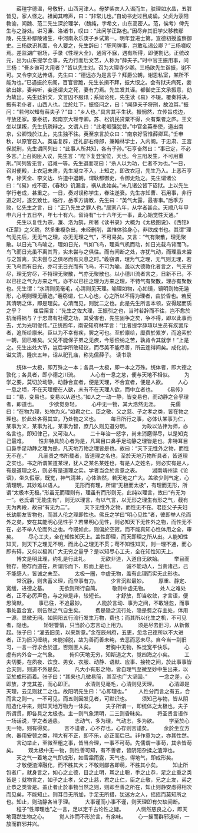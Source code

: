 <!-- { "loadSidebar": true } -->
　　薛瑄字德温，号敬轩，山西河津人。母梦紫衣人入谒而生，肤理如水晶，五脏皆见，家人怪之。祖闻其啼声，曰：“非常儿也。”自幼书史过目成诵。父贞为荥阳教谕，闻魏、范二先生深於理学，（魏纯，字希文，山东高密人。范，俟考）俾先生与之游处。讲习濂、洛诸书，叹曰：“此问学正路也。”因尽弃其旧学父移教鄢陵，先生补鄢陵诸生，中河南永乐庚子乡试第一。明年登进士第。宣德初授监察御史。三杨欲识其面，令人要之，先生辞曰：“职司弹事，岂敢私谒公卿？”三杨嗟叹焉。差监湖广银场，手录《性理大全》，通宵不寐，遇有所得，即便劄记。正统改元，出为山东提学佥事，先力行而后文艺，人称为“薛夫子。”时中官王振用事，问三杨：“吾乡谁可大用者？”皆以先生对。召为大理寺少卿。三杨欲先生诣振，谢不可。又令李文达传语，先生曰：“德远亦为是言乎？拜爵公朝，谢恩私室，某所不能为也。”已遇振於东阁，百官皆跪，先生长揖不拜，振大恨之。会有狱夫病死，妾欲出嫁，妻弗听，妾遂谓夫之死，妻有力焉。先生发其诬。都御史王文承振意，劾为故出。先生廷折文，文言囚不服讯；系狱论死，先生读《易》不辍。覆奏将决，振有老仆者，山西人也，泣於灶下，振怪问之，曰：“闻薛夫子将刑，故泣耳。”振问：“若何以知有薛夫子？”曰：“乡人也。”具言其平生状。振惘然，立传旨戍边，寻放还家。景泰初，起南京大理寺卿。苏、松饥民贷粟不得，火有粟者之庐。王文坐以谋叛，先生抗疏辩之。文谓人曰：“此老崛强犹昔。”中官金英奉使，道出南京，公卿饯於江上，先生独不往。英至京言於众曰：“南京好官惟薛卿耳。”壬申秋，以原官召入。英庙复辟，迁礼部右侍郎，兼翰林学士，入内阁。于忠肃、王宫保就刑，先生谓同列曰：“此事人所共知，各有子孙。”石亨奋然曰：“事已定，不必多言。”上召阁臣入议，先生言：“陛下复登宝位，天也。今三阳发生，不可用重刑。”同列皆无言，诏减一等。先生退而叹曰：“杀人以为功，仁者不为也。”一日，召对便殿，上衣冠未肃，先生凝立不入，上知之，即改衣冠，先生乃入。上恶石亨专，徐天全、李文达、许道中退朝，谓耿都御史，令御史劾之。先生谓诸公曰：“《易》戒不密，《春秋》讥漏言，祸从此始矣。”未几诸公皆下诏狱。上以先生学行老成，甚重之。一日，奏对误称学生，眷注遂衰。先生亦知曹、石用事，非行道之时，遂乞致仕。临行，岳季方请教，先生曰：“英气太露，最害事。”后季方败，忆先生之言，曰：“正乃先生之罪人也。”居家八年，从学者甚众。天顺八年甲申六月十五日卒，年七十有六。留诗有“七十六年无一事，此心始觉性天通。”
　　先生以复性为宗，濂、洛为鹄，所著《读书录》大概为《太极图说》、《西铭》《正蒙》之义疏，然多重複杂出，未经删削，盖惟体验身心，非欲成书也。其谓“理气无先后，无无气之理，亦无无理之气”，不可易矣。又言：“气有聚散，理无聚散。以日光飞鸟喻之，理如日光，气如飞鸟，理乘气机而动，如日光载鸟背而飞，鸟飞而日光虽不离其背，实未尝与之俱往。而有间断之处，亦犹气动，而理虽未尝与之暂离，实未尝与之俱尽而有灭息之时。”羲窃谓，理为气之理，无气则无理，若无飞鸟而有日光，亦可无日光而有飞鸟，不可为喻。盖以大德敦化者言之，气无穷尽，理无穷尽，不特理无聚散，气亦无聚散也。以小德川流者言之，日新不已，不以已往之气为方来之气，亦不以已往之理为方来之理，不特气有聚散，理亦有聚散也。先生谓：“水清则见毫毛，心清则见天理。喻理如物，心如镜，镜明则物无遁形，心明则理无蔽迹。”羲窃谓，仁人心也，心之所以不得为理者，由於昏也。若反其清明之体，即是理矣。心清而见，则犹二之也。此是先生所言本领，安得起而质之乎？
　　崔后渠言：“先生之佐大理，王振引之也，当时若辞而不往，岂不愈於抗而得祸与？于忠肃有社稷之功，其受害也，先生固争之矣，争不得，即以此事而去，尤为光明俊伟。”正统四年，南安知府林竿言：“比者提学薛瑄以生员有疾罢斥者，追所给廪米。臣以为不幸有疾，罢之可也。至於廪给，糜费於累岁，而追索於一朝，固已难矣。父兄不能保子弟之无疾，今惩偿纳之苦，孰肯令其就学！”上是之。先生出处大节，岂后学所敢轻议，而尽美不能尽善，所云连得间矣。成化初，谥文清。隆庆五年，诏从祀孔庙，称先儒薛子。
读书录

　　统体一太极，即万殊之一本；各具一太极，即一本之万殊。统体者，即大德之敦化；各具者，即小德之川流。
　　人心有一息之怠，便与天地不相似。
　　为学之要，莫切於动静，动静合宜者，便是天理，不合宜者，便是人欲。
　　人心一息之顷，不在天理便在人欲，未有不在天理人欲，而中立者也。
　　《易传》曰：“易，变易也，变易以从道也。”如人之一动一静，皆变易也，而动静之合乎理者，即道也。
　　少欲觉身轻。
　　心中无一物，其大浩然无涯。
　　先儒曰：“在物为理，处物为义。”如君之仁、臣之敬、父之慈、子之孝之类，皆在物之理也。於此处各得其宜，乃处物之义也。
　　每日所行之事，必体认某事为仁，某事为义，某事为礼，某事为智，庶几久则见道分明。
　　为政以法律为师，亦名言也，即知律己，又可治人。
　　二十年治一怒字，尚未消磨得尽，以是知克己最难。
　　性非特具於心者为是，凡耳目口鼻手足动静之理皆是也。非特耳目口鼻手足动静之理为是，凡天地万物之理皆是也。故曰：“天下无性外之物，而性无不在。”
　　凡圣贤之书所载者，皆道理之名也，至於天地万物所具者，皆道理之实也。书之所谓某道某理，犹人之某名某姓也，有是人之姓名，则必实有是人，有是道理之名，则必有是道理之实。学者当会於言意之表。
　　湖南靖州读《论语》，坐久假寐，既觉，神气清甚，心体浩然，若天地之广大。盖欲少则气定，心清理明，其妙难以语人。
　　无形而有理，所谓“无极而太极”，有理而无形，所谓“太极本无极。”形虽无而理则有，理虽有而形则无，此纯以理言，故曰“有无为一”。老氏谓“无能生有”，则无以理言，有以气言，以无形之理生有形之气，截有无为两段，故曰“有无为二”。
　　天下无性外之物，而性无不在。君臣父子夫妇长幼朋友皆物也，而其人伦之理即性也。佛氏之学曰“明心见性”者，彼即举人伦而外之矣，安在其能明心见性乎？若果明心见性，则必知天下无性外之物，而性无不在，必不举人伦而外之也。今既如此，则偏於空寂，而不能真知心性体用之全，审矣。
　　尽心工夫，全在知性知天上。盖性即理，而天即理之所从出。人能知性知天，则天下之理无不明，而此心之理无不贯；苟不知性知天，则一理不通，而心即有碍，又何以极其广大无穷之量乎？是以知尽心工夫，全在知性知天上。
　　博文是明此理，约礼是行此礼。
　　无欲非道，入道自无欲始。
　　举目而物存，物存而道在，所谓形而下、形而上是也。
　　诚不能动人，当责诸己，己不能感人，皆诚之未至。
　　太极一圈，中虚无物，盖有此理而实无此形也。
　　常沉静，则含蓄义理，而应事有力。
　　少言沉默最妙。
　　厚重、静定、宽缓，进德之基。
　　无欲则所行自简。
　　敬则中虚无物。
　　处人之难处者，正不必厉声色，与之辩是非，较短长。
　　才舒放，即当收敛，才言语，便思简默。
　　事已往，不追最妙。
　　人能於言动、事为之间，不敢轻忽，而事事处置合宜，则告然之气自生矣。
　　费是隐之流行处，隐是费之存主处，体用一源，显微无间。如阴阳五行流行发生万物，费也；而其所以化生之机，不可见者，隐也。
　　矫轻警惰，只当於心志言动上用力。
　　须是尽去旧习，从新做起。张子曰：“濯去旧见，以来新意。”余在辰州府，五更，忽念己德所以不大进者，正为旧习缠绕，未能掉脱，故为善而善未纯，去恶而恶未尽。自今当一刮旧习，一言一行求合於道，否则匪人矣。
　　若胸中无物，殊觉宽平快乐。
　　心虚有内外合一之气象。
　　俯仰天地无穷，知斯道之大，觉四海之小矣。
　　工夫切要，在夙夜、饮食、男女、衣服、动静、语默、应事、接物之间，於此事事皆合天则，则道不外是矣。
　　凡大小有形之物，皆自理气至微至妙中生出来，以至於成形而着。张子曰：“其来也几微易简，其至也广大坚固。”
　　一念之差，心即放，才觉其差，而心即正。
　　水清则见毫毛，心清则见天理。
　　心清即是天理，云见则犹二之也。故阳明先生曰：“心即理也。”
　　人性分而言之有五，合而言之则一。一不可见，而五则因发见者，可默识也。
　　须知己与物，皆从阴阳造化中来，则知天地万物为一体矣。
　　夫子所谓一，即统体之太极也，夫子所谓贯，即各具之太极也。主一则气象清明，二三则昏昧矣。
　　将圣贤言语作一场话说，学之者通患。
　　志动气，多为理，气动志，多为欲。
　　学至於心无一物，则有得矣。
　　言不谨者，心不存也，心存则言谨矣。
　　余於坐立方向、器用安顿之类，稍大有不正，即不乐，必正而后已。非作意为之，亦其性然。
　　言动举止，至微至粗之事，皆当合理，一事不可苟。先儒谓一事苟，其余皆苟矣。
　　观太极中无一物，则性善可知，有不善者，皆阴阳杂揉之渣滓也。
　　天之气一着地之气即成形，如雪霜雨露，天气也，得地气，即成形矣。
　　才敬便渣滓融化，而不胜其大；不敬则鄙吝即萌，不胜其小矣。
　　知止所包者广，就身言之，如心之止德，目之止明，耳之止聪，手之止恭，足之止重之类皆是；就物言之，如子之止孝，父之止慈，君之止仁，臣之止敬，兄之止友，弟之止恭之类皆是。盖止者止於事物当然之则，则即至善之所在，知止则静安虑得相次而见矣，不能知止。则耳目无所加，手足无所措，犹迷方之人，摇摇而莫知所之也。知止，则动静各当乎理。
　　大事谨而小事不谨，则天理即有欠缺间断。
　　程子“性即理也”之一言，足以定千古论性之疑。
　　人恻然慈良之心，即天地蔼然生物之心。
　　觉人诈而不形於言，有余味。
　　心一操而群邪退听，一放而群邪并兴。
